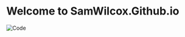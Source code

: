 # Welcome to SamWilcox.Github.io

![Code](https://associationsnow.com/wp-content/uploads/2016/01/0111_javascript.jpg)
